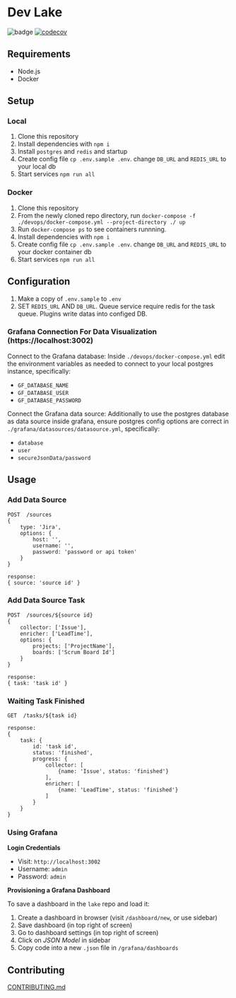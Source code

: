 # Dev Lake

![badge](https://github.com/merico-dev/lake/actions/workflows/test.yml/badge.svg?branch=ts-main)
[![codecov](https://codecov.io/gh/merico-dev/lake/branch/ts-main/graph/badge.svg?token=UN126GAU9D)](https://codecov.io/gh/merico-dev/lake)

## Requirements

- Node.js
- Docker

## Setup

### Local

1. Clone this repository
2. Install dependencies with `npm i`
3. Install `postgres` and `redis` and startup
4. Create config file `cp .env.sample .env`. change `DB_URL` and `REDIS_URL` to your local db
5. Start services `npm run all`

### Docker

1. Clone this repository
2. From the newly cloned repo directory, run `docker-compose -f ./devops/docker-compose.yml --project-directory ./ up `
3. Run `docker-compose ps` to see containers runnning.
4. Install dependencies with `npm i`
5. Create config file `cp .env.sample .env`. change `DB_URL` and `REDIS_URL` to your docker container db
6. Start services `npm run all`

## Configuration

1. Make a copy of `.env.sample` to `.env`
2. SET `REDIS_URL` AND `DB_URL`. Queue service require redis for the task queue. Plugins write datas into configed DB.

### Grafana Connection For Data Visualization (https://localhost:3002)

Connect to the Grafana database:
Inside `./devops/docker-compose.yml` edit the environment variables as needed to connect to your local postgres instance, specifically:
- `GF_DATABASE_NAME`
- `GF_DATABASE_USER`
- `GF_DATABASE_PASSWORD`

Connect the Grafana data source:
Additionally to use the postgres database as data source inside grafana, ensure postgres config options are correct in `./grafana/datasources/datasource.yml`, specifically:
- `database`
- `user`
- `secureJsonData/password`

## Usage

### Add Data Source

```
POST  /sources
{
    type: 'Jira',
    options: {
        host: '',
        username: '',
        password: 'password or api token'
    }
}

response:
{ source: 'source id' }
```

### Add Data Source Task

```
POST  /sources/${source id}
{
    collector: ['Issue'],
    enricher: ['LeadTime'],
    options: {
        projects: ['ProjectName'],
        boards: ['Scrum Board Id']
    }
}

response:
{ task: 'task id' }
```

### Waiting Task Finished

```
GET  /tasks/${task id}

response:
{
    task: {
        id: 'task id',
        status: 'finished',
        progress: {
            collector: [
                {name: 'Issue', status: 'finished'}
            ],
            enricher: [
                {name: 'LeadTime', status: 'finished'}
            ]
        }
    } 
}
```

### Using Grafana

**Login Credentials**

- Visit: `http://localhost:3002`
- Username: `admin`
- Password: `admin`

**Provisioning a Grafana Dashboard**

To save a dashboard in the `lake` repo and load it:
1. Create a dashboard in browser (visit `/dashboard/new`, or use sidebar)
2. Save dashboard (in top right of screen)
3. Go to dashboard settings (in top right of screen)
4. Click on _JSON Model_ in sidebar
5. Copy code into a new `.json` file in `/grafana/dashboards`

## Contributing

[CONTRIBUTING.md](CONTRIBUTING.md)